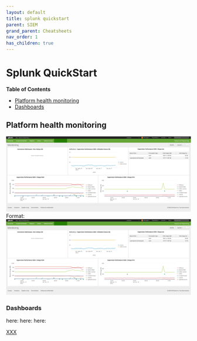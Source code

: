 ```yaml
---
layout: default
title: splunk quickstart
parent: SIEM
grand_parent: Cheatsheets
nav_order: 1
has_children: true
---
```


# Splunk QuickStart

**Table of Contents**

- [Platform health monitoring](#platform-health-monitoring)
- [Dashboards](##dashboards)

## Platform health monitoring

![Splunk health monitoring](/docs/siem/splunk-health-monitoring.png)
Format: ![Alt Splunk health monitoring](/docs/siem/splunk-health-monitoring.png)

### Dashboards

here:
here:
here:

[XXX](https://wiki.org/wiki/)
